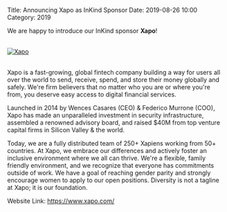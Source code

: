 Title: Announcing Xapo as InKind Sponsor
Date: 2019-08-26 10:00
Category: 2019

We are happy to introduce our InKind sponsor **Xapo**!

<!-- PELICAN_END_SUMMARY -->
<br>
<div class="text-center">
  <a href="https://www.xapo.com/" target="_blank">
    <img src="{filename}/images/sponsors/xapo.png" alt="Xapo">
  </a>
</div>
<br>

Xapo is a fast-growing, global fintech company building a way for users all over the world to send, receive, spend, and store their money globally and safely. We're firm believers that no matter who you are or where you're from, you deserve easy access to digital financial services.

Launched in 2014 by Wences Casares (CEO) & Federico Murrone (COO), Xapo has made an unparalleled investment in security infrastructure, assembled a renowned advisory board, and raised $40M from top venture capital firms in Silicon Valley & the world.

Today, we are a fully distributed team of 250+ Xapiens working from 50+ countries. At Xapo, we embrace our differences and actively foster an inclusive environment where we all can thrive. We're a flexible, family friendly environment, and we recognize that everyone has commitments outside of work. We have a goal of reaching gender parity and strongly encourage women to apply to our open positions. Diversity is not a tagline at Xapo; it is our foundation.

Website Link: <a href="https://www.xapo.com/" target="_blank">https://www.xapo.com/</a>
